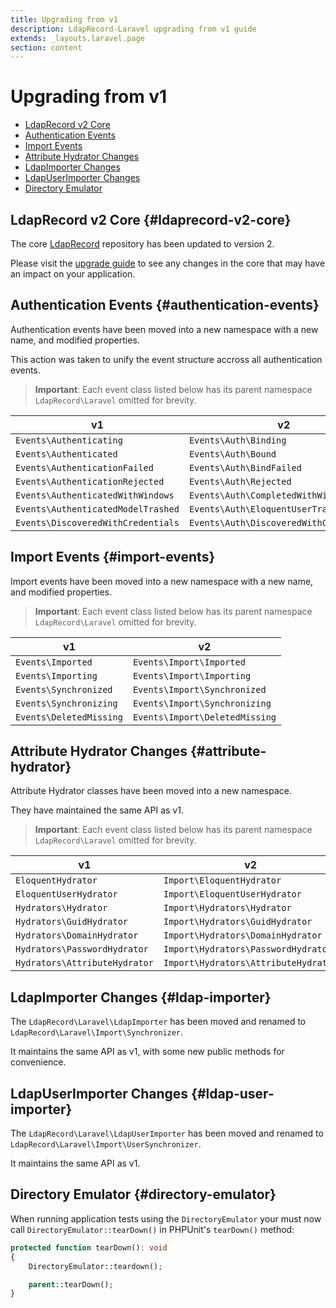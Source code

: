 ```yaml
---
title: Upgrading from v1
description: LdapRecord-Laravel upgrading from v1 guide
extends: _layouts.laravel.page
section: content
---
```


# Upgrading from v1

- [LdapRecord v2 Core](#ldaprecord-v2-core)
- [Authentication Events](#authentication-events)
- [Import Events](#import-events)
- [Attribute Hydrator Changes](#attribute-hydrator)
- [LdapImporter Changes](#ldap-importer)
- [LdapUserImporter Changes](#ldap-user-importer)
- [Directory Emulator](#directory-emulator)

## LdapRecord v2 Core {#ldaprecord-v2-core}

The core [LdapRecord](/docs/core/v2) repository has been updated to version 2.

Please visit the [upgrade guide](/docs/core/v2/upgrading/) to see any changes in the core that may have an impact on your application.

## Authentication Events {#authentication-events}

Authentication events have been moved into a new namespace with a new name, and modified properties.

This action was taken to unify the event structure accross all authentication events.

> **Important**: Each event class listed below has its parent namespace `LdapRecord\Laravel` omitted for brevity.

| v1 | v2 |
| --- | --- |
| `Events\Authenticating` | `Events\Auth\Binding` |
| `Events\Authenticated` | `Events\Auth\Bound` |
| `Events\AuthenticationFailed` | `Events\Auth\BindFailed` |
| `Events\AuthenticationRejected` | `Events\Auth\Rejected` |
| `Events\AuthenticatedWithWindows` | `Events\Auth\CompletedWithWindows` |
| `Events\AuthenticatedModelTrashed` | `Events\Auth\EloquentUserTrashed` |
| `Events\DiscoveredWithCredentials` | `Events\Auth\DiscoveredWithCredentials` |

## Import Events {#import-events}

Import events have been moved into a new namespace with a new name, and modified properties.

> **Important**: Each event class listed below has its parent namespace `LdapRecord\Laravel` omitted for brevity.

| v1 | v2 |
| --- | --- |
| `Events\Imported` | `Events\Import\Imported` |
| `Events\Importing` | `Events\Import\Importing` |
| `Events\Synchronized` | `Events\Import\Synchronized` |
| `Events\Synchronizing` | `Events\Import\Synchronizing` |
| `Events\DeletedMissing` | `Events\Import\DeletedMissing` |

## Attribute Hydrator Changes {#attribute-hydrator}

Attribute Hydrator classes have been moved into a new namespace.

They have maintained the same API as v1.

> **Important**: Each event class listed below has its parent namespace `LdapRecord\Laravel` omitted for brevity.

| v1 | v2 |
| --- | --- |
| `EloquentHydrator` | `Import\EloquentHydrator` |
| `EloquentUserHydrator` | `Import\EloquentUserHydrator` |
| `Hydrators\Hydrator` | `Import\Hydrators\Hydrator` |
| `Hydrators\GuidHydrator` | `Import\Hydrators\GuidHydrator` |
| `Hydrators\DomainHydrator` | `Import\Hydrators\DomainHydrator` |
| `Hydrators\PasswordHydrator` | `Import\Hydrators\PasswordHydrator` |
| `Hydrators\AttributeHydrator` | `Import\Hydrators\AttributeHydrator` |

## LdapImporter Changes {#ldap-importer}

The `LdapRecord\Laravel\LdapImporter` has been moved and renamed to `LdapRecord\Laravel\Import\Synchronizer`.

It maintains the same API as v1, with some new public methods for convenience.

## LdapUserImporter Changes {#ldap-user-importer}

The `LdapRecord\Laravel\LdapUserImporter` has been moved and renamed to `LdapRecord\Laravel\Import\UserSynchronizer`.

It maintains the same API as v1.

## Directory Emulator {#directory-emulator}

When running application tests using the `DirectoryEmulator` your must now
call `DirectoryEmulator::tearDown()` in PHPUnit's `tearDown()` method:

```php
protected function tearDown(): void
{
    DirectoryEmulator::teardown();

    parent::tearDown();
}
```
